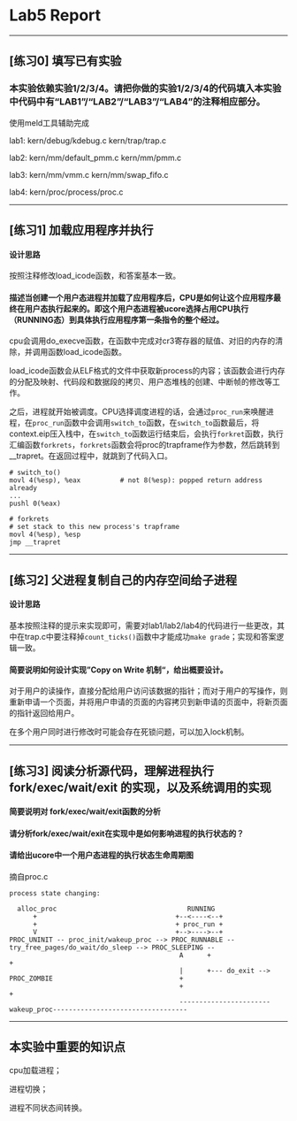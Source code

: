 # Lab5 Report
---

## [练习0] 填写已有实验
### 本实验依赖实验1/2/3/4。请把你做的实验1/2/3/4的代码填入本实验中代码中有“LAB1”/“LAB2”/“LAB3”/“LAB4”的注释相应部分。

使用meld工具辅助完成

lab1: kern/debug/kdebug.c kern/trap/trap.c

lab2: kern/mm/default_pmm.c kern/mm/pmm.c   

lab3: kern/mm/vmm.c kern/mm/swap_fifo.c

lab4: kern/proc/process/proc.c

-----

## [练习1] 加载应用程序并执行

#### 设计思路

按照注释修改load_icode函数，和答案基本一致。

#### 描述当创建一个用户态进程并加载了应用程序后，CPU是如何让这个应用程序最终在用户态执行起来的。即这个用户态进程被ucore选择占用CPU执行（RUNNING态）到具体执行应用程序第一条指令的整个经过。

cpu会调用do_execve函数，在函数中完成对cr3寄存器的赋值、对旧的内存的清除，并调用函数load_icode函数。

load_icode函数会从ELF格式的文件中获取新process的内容；该函数会进行内存的分配及映射、代码段和数据段的拷贝、用户态堆栈的创建、中断帧的修改等工作。

之后，进程就开始被调度。CPU选择调度进程的话，会通过```proc_run```来唤醒进程，在```proc_run```函数中会调用```switch_to```函数，在```switch_to```函数最后，将context.eip压入栈中，在```switch_to```函数运行结束后，会执行```forkret```函数，执行汇编函数```forkrets```，```forkrets```函数会将proc的trapframe作为参数，然后跳转到__trapret。在返回过程中，就跳到了代码入口。

``` assembly
# switch_to()
movl 4(%esp), %eax          # not 8(%esp): popped return address already
...
pushl 0(%eax)  
```

``` assembly
# forkrets
# set stack to this new process's trapframe
movl 4(%esp), %esp
jmp __trapret
```

-----

## [练习2] 父进程复制自己的内存空间给子进程

#### 设计思路

基本按照注释的提示来实现即可，需要对lab1/lab2/lab4的代码进行一些更改，其中在trap.c中要注释掉```count_ticks()```函数中才能成功```make grade```；实现和答案逻辑一致。

#### 简要说明如何设计实现”Copy on Write 机制“，给出概要设计。

对于用户的读操作，直接分配给用户访问该数据的指针；而对于用户的写操作，则重新申请一个页面，并将用户申请的页面的内容拷贝到新申请的页面中，将新页面的指针返回给用户。

在多个用户同时进行修改时可能会存在死锁问题，可以加入lock机制。

-----

## [练习3] 阅读分析源代码，理解进程执行 fork/exec/wait/exit 的实现，以及系统调用的实现

#### 简要说明对 fork/exec/wait/exit函数的分析

#### 请分析fork/exec/wait/exit在实现中是如何影响进程的执行状态的？

#### 请给出ucore中一个用户态进程的执行状态生命周期图

摘自proc.c

```
process state changing:
                                            
  alloc_proc                                 RUNNING
      +                                   +--<----<--+
      +                                   + proc_run +
      V                                   +-->---->--+ 
PROC_UNINIT -- proc_init/wakeup_proc --> PROC_RUNNABLE -- try_free_pages/do_wait/do_sleep --> PROC_SLEEPING --
                                           A      +                                                           +
                                           |      +--- do_exit --> PROC_ZOMBIE                                +
                                           +                                                                  + 
                                           -----------------------wakeup_proc----------------------------------
```

-----

## 本实验中重要的知识点

cpu加载进程；

进程切换；

进程不同状态间转换。